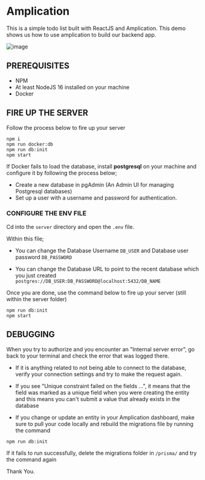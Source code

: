 # Amplication

This is a simple todo list built with ReactJS and Amplication. This demo shows us how to use amplication to build our backend app.

![image](https://user-images.githubusercontent.com/68190998/204152536-0d5acb42-4b79-492c-b108-0e90a7775f2f.png)

## PREREQUISITES

- NPM 
- At least NodeJS 16 installed on your machine
- Docker

## FIRE UP THE SERVER

Follow the process below to fire up your server

```
npm i
npm run docker:db
npm run db:init
npm start
```
  
If Docker fails to load the database, install **postgresql** on your machine and configure it by following the process below;

- Create a new database in pgAdmin (An Admin UI for managing Postgresql databases)
- Set up a user with a username and password for authentication.

### CONFIGURE THE ENV FILE

Cd into the `server` directory and open the `.env` file.

Within this file;

- You can change the Database Username `DB_USER` and Database user password `DB_PASSWORD` 
  
- You can change the Database URL to point to the recent database which you just created `postgres://DB_USER:DB_PASSWORD@localhost:5432/DB_NAME`

Once you are done, use the command below to fire up your server (still within the server folder)

```
npm run db:init
npm start
```
## DEBUGGING

When you try to authorize and you encounter an "Internal server error", go back to your terminal and check the error that was logged there. 

- If it is anything related to not being able to connect to the database, verify your connection settings and try to make the request again.

- If you see "Unique constraint failed on the fields ...", it means that the field was marked as a unique field when you were creating the entity and this means you can't submit a value that already exists in the database
- If you change or update an entity in your Amplication dashboard, make sure to pull your code locally and rebuild the migrations file by running the command

```
npm run db:init
```

If it fails to run successfully, delete the migrations folder in `/prisma/` and try the command again

Thank You.
